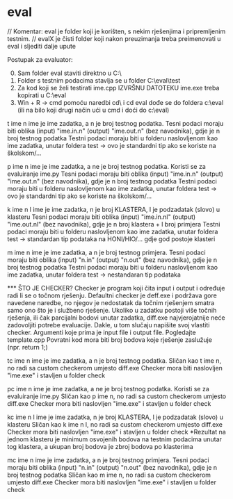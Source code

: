 # eval
// Komentar: eval je folder koji je korišten, s nekim rješenjima i pripremljenim testnim.
// evalX je čisti folder koji nakon preuzimanja treba preimenovati u eval i sljediti dalje upute

Postupak za evaluator:

0. Sam folder eval staviti direktno u C:\
1. Folder s testnim podacima stavlja se u folder C:\eval\test
2. Za kod koji se želi testirati ime.cpp IZVRŠNU DATOTEKU ime.exe treba kopirati u C:\eval
3. Win + R -> cmd
   pomoću naredbi cd\ i cd eval dođe se do foldera c:\eval
   (ili na bilo koji drugi način ući u cmd i doći do c:\eval)

t ime n
ime je ime zadatka, a n je broj testnog podatka.
Tesni podaci moraju biti oblika (input) "ime.in.n" (output) "ime.out.n" (bez navodnika), gdje je n broj testnog podatka
Testni podaci moraju biti u folderu naslovljenom kao ime zadatka, unutar foldera test
-> ovo je standardni tip ako se koriste na školskom/...

p ime n
ime je ime zadatka, a ne je broj testnog podatka. Koristi se za evaluiranje ime.py
Tesni podaci moraju biti oblika (input) "ime.in.n" (output) "ime.out.n" (bez navodnika), gdje je n broj testnog podatka
Testni podaci moraju biti u folderu naslovljenom kao ime zadatka, unutar foldera test
-> ovo je standardni tip ako se koriste na školskom/...

k ime n l 
ime je ime zadatka, n je broj KLASTERA, l je podzadatak (slovo) u klasteru
Tesni podaci moraju biti oblika (input) "ime.in.nl" (output) "ime.out.nl" (bez navodnika), gdje je n broj klastera + l broj primjera
Testni podaci moraju biti u folderu naslovljenom kao ime zadatka, unutar foldera test
-> standardan tip podataka na HONI/HIO/... gdje god postoje klasteri

m ime n
ime je ime zadatka, a n je broj testnog primjera.
Tesni podaci moraju biti oblika (input) "n.in" (output) "n.out" (bez navodnika), gdje je n broj testnog podatka
Testni podaci moraju biti u folderu naslovljenom kao ime zadatka, unutar foldera test
-> nestandaran tip podataka


*** ŠTO JE CHECKER?
Checker je program koji čita input i output i određuje radi li se o točnom rješenju. 
Defaultni checker je deff.exe i podržava gore navedene naredbe, no njegov je nedostatak da točnim rješenjem smatra samo ono što je i službeno rješenje.
Ukoliko u zadatku postoji više točnih rješenja, ili čak parcijalni bodovi unutar zadatka, diff.exe najvjerojatnije neće zadovoljiti potrebe evaluacije.
Dakle, u tom slučaju napišite svoj vlastiti checker. Argumenti koje prima je input file i output file. Pogledajte template.cpp
Povratni kod mora biti broj bodova koje rješenje zaslužuje (npr. return 1;)


tc ime n
ime je ime zadatka, a n je broj testnog podatka.
Sličan kao t ime n, no radi sa custom checkerom umjesto diff.exe
Checker mora biti naslovljen "ime.exe" i stavljen u folder check 

pc ime n
ime je ime zadatka, a ne je broj testnog podatka. Koristi se za evaluiranje ime.py
Sličan kao p ime n, no radi sa custom checkerom umjesto diff.exe
Checker mora biti naslovljen "ime.exe" i stavljen u folder check 

kc ime n l
ime je ime zadatka, n je broj KLASTERA, l je podzadatak (slovo) u klasteru
Sličan kao k ime n l, no radi sa custom checkerom umjesto diff.exe
Checker mora biti naslovljen "ime.exe" i stavljen u folder check 
*Rezultat na jednom klasteru je minimum osvojenih bodova na testnim podacima unutar tog klastera, a ukupan broj bodova je zbroj bodova po klasterima

mc ime n
ime je ime zadatka, a n je broj testnog primjera.
Tesni podaci moraju biti oblika (input) "n.in" (output) "n.out" (bez navodnika), gdje je n broj testnog podatka
Sličan kao m ime n, no radi sa custom checkerom umjesto diff.exe
Checker mora biti naslovljen "ime.exe" i stavljen u folder check 
